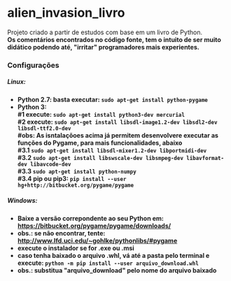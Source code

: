 # alien_invasion_livro
Projeto criado a partir de estudos com base em um livro de Python.<br>
<b>Os comentários encontrados no código fonte, tem o intuito de ser muito didático podendo até, "irritar" programadores mais experientes.

<h3>Configurações</h3>

<h5>Linux:</h5>
<ul>
    <li><b>Python 2.7: </b>basta executar: <code>sudo apt-get install python-pygame</code></li>
    <li>
    <b>Python 3: </b><br>
    #1 execute: <code>sudo apt-get install python3-dev mercurial</code><br>
    #2 execute: <code>sudo apt-get install libsdl-image1.2-dev libsdl2-dev libsdl-ttf2.0-dev</code><br>
    #obs: As isntalaçõoes acima já permitem desenvolvere executar as funções do Pygame, para mais funcionalidades, abaixo<br>
    #3.1 <code>sudo apt-get install libsdl-mixer1.2-dev libportmidi-dev</code><br>
    #3.2 <code>sudo apt-get install libswscale-dev libsmpeg-dev libavformat-dev libavcode-dev</code><br>
    #3.3 <code>sudo apt-get install python-numpy</code><br>
    #3.4 pip ou pip3: <code>pip install --user hg+http://bitbucket.org/pygame/pygame</code>
    </li>
</ul>

<h5>Windows: </h5>
<ul>
    <li>Baixe a versão correpondente ao seu Python em: <a href="https://bitbucket.org/pygame/pygame/downloads/">https://bitbucket.org/pygame/pygame/downloads/</a></li>
    <li>obs.: se não encontrar, tente: <a href="http://www.lfd.uci.edu/~gohlke/pythonlibs/#pygame">http://www.lfd.uci.edu/~gohlke/pythonlibs/#pygame</a></li>
    <li>execute o instalador se for .exe ou .msi</li>
    <li>caso tenha baixado o arquivo .whl, vá até a pasta pelo terminal e execute: <code>python -m pip install --user arquivo_download.whl</code></li>
    <li>obs.: substitua "arquivo_download" pelo nome do arquivo baixado</li>
</ul>